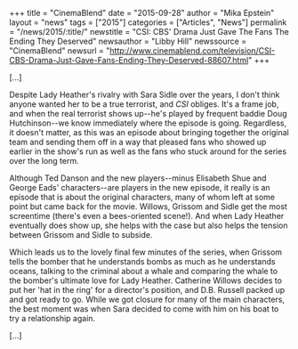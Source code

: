 +++
title = "CinemaBlend"
date = "2015-09-28"
author = "Mika Epstein"
layout = "news"
tags = ["2015"]
categories = ["Articles", "News"]
permalink = "/news/2015/:title/"
newstitle = "CSI: CBS' Drama Just Gave The Fans The Ending They Deserved"
newsauthor = "Libby Hill"
newssource = "CinemaBlend"
newsurl = "http://www.cinemablend.com/television/CSI-CBS-Drama-Just-Gave-Fans-Ending-They-Deserved-88607.html"
+++

[...]

Despite Lady Heather's rivalry with Sara Sidle over the years, I don't think anyone wanted her to be a true terrorist, and *CSI* obliges. It's a frame job, and when the real terrorist shows up--he's played by frequent baddie Doug Hutchinson--we know immediately where the episode is going. Regardless, it doesn't matter, as this was an episode about bringing together the original team and sending them off in a way that pleased fans who showed up earlier in the show's run as well as the fans who stuck around for the series over the long term. 

Although Ted Danson and the new players--minus Elisabeth Shue and George Eads' characters--are players in the new episode, it really is an episode that is about the original characters, many of whom left at some point but came back for the movie. Willows, Grissom and Sidle get the most screentime (there's even a bees-oriented scene!). And when Lady Heather eventually does show up, she helps with the case but also helps the tension between Grissom and Sidle to subside.

Which leads us to the lovely final few minutes of the series, when Grissom tells the bomber that he understands bombs as much as he understands oceans, talking to the criminal about a whale and comparing the whale to the bomber's ultimate love for Lady Heather. Catherine Willows decides to put her 'hat in the ring' for a director's position, and D.B. Russell packed up and got ready to go. While we got closure for many of the main characters, the best moment was when Sara decided to come with him on his boat to try a relationship again.

[...]

